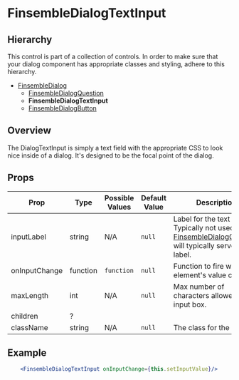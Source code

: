 # FinsembleDialogTextInput

## Hierarchy
This control is part of a collection of controls. In order to make sure that your dialog component has appropriate classes and styling, adhere to this hierarchy.

* [FinsembleDialog](../FinsembleDialog/README.md)
    * [FinsembleDialogQuestion](../FinsembleDialogQuestion/README.md)
    * **FinsembleDialogTextInput**
    * [FinsembleDialogButton](../FinsembleDialogButton/README.md)

## Overview
The DialogTextInput is simply a text field with the appropriate CSS to look nice inside of a dialog. It's designed to be the focal point of the dialog.

## Props

| Prop               	| Type     	        | Possible Values | Default Value | Description |
|--------------	        |----------------	|-------------	  | ------------- | -------------	|
| inputLabel         	| string   	| N/A                                      	| `null`        	| Label for the text field. Typically not used; the [FinsembleDialogQuestion](../FinsembleDialogQuestion/README.md) will typically serve as the label. |
| onInputChange      	| function 	| `function`                               	| `null`        	| Function to fire when the element's value changes ||
| maxLength      	| int 	| N/A                               	| `null`        	| Max number of characters allowed in the input box. |
| children | ? |
| className   	| string   	| N/A                                      	| `null`         	| The class for the dialog. |

## Example
```jsx
    <FinsembleDialogTextInput onInputChange={this.setInputValue}/>
```
